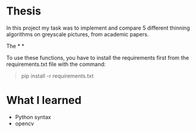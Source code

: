 # Thesis

In this project my task was to implement and compare 5 different thinning  algorithms on greyscale pictures, from academic papers.

The 
* 
*

To use these functions, you have to install the requirements first from the requirements.txt file with the command: 
> pip install -r requirements.txt

# What I learned

* Python syntax
* opencv
<!--stackedit_data:
eyJoaXN0b3J5IjpbLTgzMjgwMzI4M119
-->